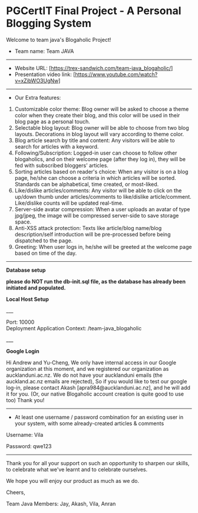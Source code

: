 # PGCertIT Final Project - A Personal Blogging System

Welcome to team java's Blogaholic Project!

- Team name: Team JAVA
___
- Website URL: [https://trex-sandwich.com/team-java_blogaholic/]
- Presentation video link: [https://www.youtube.com/watch?v=xZibWO3UgNw]
___
- Our Extra features:
1. Customizable color theme: Blog owner will be asked to choose a theme color when they create their blog, and this color will be used in their blog page as a personal touch.
2. Selectable blog layout: Blog owner will be able to choose from two blog layouts. Decorations in blog layout will vary according to theme color.
3. Blog article search by title and content: Any visitors will be able to search for articles with a keyword. 
4. Following/Subscription: Logged-in user can choose to follow other blogaholics, and on their welcome page (after they log in), they will be fed with subscribed bloggers' articles.
5. Sorting articles based on reader's choice: When any visitor is on a blog page, he/she can choose a criteria in which articles will be sorted. Standards can be alphabetical, time created, or most-liked.
6. Like/dislike articles/comments: Any visitor will be able to click on the up/down thumb under articles/comments to like/dislike article/comment. Like/dislike counts will be updated real-time.
7. Server-side avatar compression: When a user uploads an avatar of type jpg/jpeg, the image will be compressed server-side to save storage space.
8. Anti-XSS attack protection: Texts like article/blog name/blog description/self introduction will be pre-processed before being dispatched to the page.
9. Greeting: When user logs in, he/she will be greeted at the welcome page based on time of the day.
___
<p><strong>Database setup</strong></p>
<p>
<strong>please do NOT run the db-init.sql file, as the database has already been initiated and populated.</strong>
</p>
<p><strong>Local Host Setup</strong></p>
___
<p>
Port:
10000<br>
Deployment Application Context:
/team-java_blogaholic
</p>
___
<p><strong>Google Login</strong></p>
<p>
Hi Andrew and Yu-Cheng,
We only have internal access in our Google organization at this moment, 
and we registered our organization as aucklanduni.ac.nz.
We do not have your aucklanduni emails (the auckland.ac.nz emails are rejected),
So if you would like to test our google log-in, please contact Akash [apra984@aucklanduni.ac.nz], and he will add it for you.
(Or, our native Blogaholic account creation is quite good to use too)
Thank you!
</p>

___
- At least one username / password combination for an existing user in your system, with some already-created articles & comments

<p>Username: Vila</p>
<p>Password: qwe123</p>

___

<p>Thank you for all your support on such an opportunity to sharpen our skills, to celebrate
what we've learnt and to celebrate ourselves.  </p>
<p>We hope you will enjoy our product as much as we do.</p>   
<p>Cheers,</p>
<p>Team Java Members: Jay, Akash, Vila, Anran</p>





